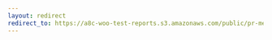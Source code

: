 ```yaml
---
layout: redirect
redirect_to: https://a8c-woo-test-reports.s3.amazonaws.com/public/pr-merge/38094/api/index.html
---
```

